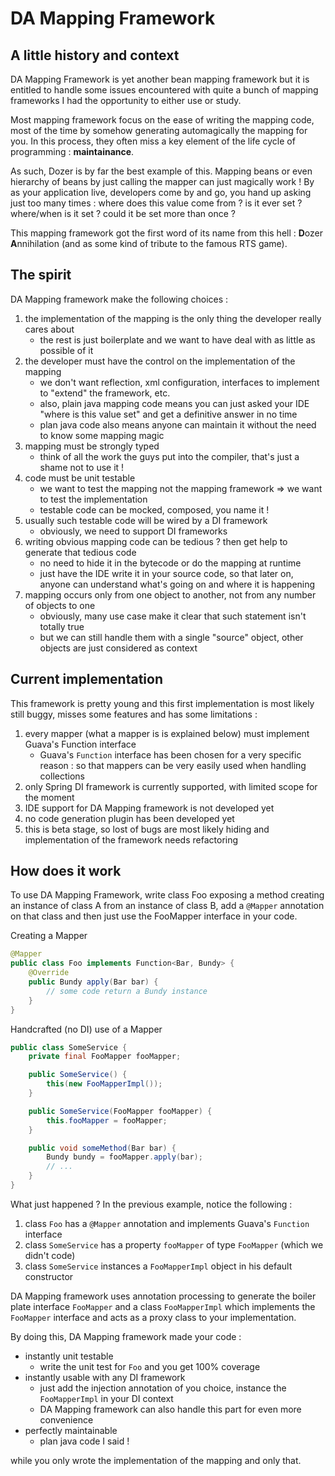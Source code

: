 DA Mapping Framework
====================

A little history and context
----------------------------
DA Mapping Framework is yet another bean mapping framework but it is entitled to handle some issues encountered with
quite a bunch of mapping frameworks I had the opportunity to either use or study.

Most mapping framework focus on the ease of writing the mapping code, most of the time by somehow generating automagically
the mapping for you. In this process, they often miss a key element of the life cycle of programming : **maintainance**.

As such, Dozer is by far the best example of this. Mapping beans or even hierarchy of beans by just calling the mapper
can just magically work ! By as your application live, developers come by and go, you hand up asking just too many
times : where does this value come from ? is it ever set ? where/when is it set ? could it be set more than once ?

This mapping framework got the first word of its name from this hell : **D**ozer **A**nnihilation (and as some kind of tribute to
the famous RTS game).

The spirit
----------
DA Mapping framework make the following choices :

1. the implementation of the mapping is the only thing the developer really cares about
    * the rest is just boilerplate and we want to have deal with as little as possible of it
2. the developer must have the control on the implementation of the mapping
    * we don't want reflection, xml configuration, interfaces to implement to "extend" the framework, etc.
    * also, plain java mapping code means you can just asked your IDE "where is this value set" and get a definitive answer in no time
    * plan java code also means anyone can maintain it without the need to know some mapping magic
3. mapping must be strongly typed
    * think of all the work the guys put into the compiler, that's just a shame not to use it !
3. code must be unit testable
    * we want to test the mapping not the mapping framework => we want to test the implementation
    * testable code can be mocked, composed, you name it !
4. usually such testable code will be wired by a DI framework
    * obviously, we need to support DI frameworks
5. writing obvious mapping code can be tedious ? then get help to generate that tedious code
    * no need to hide it in the bytecode or do the mapping at runtime
    * just have the IDE write it in your source code, so that later on, anyone can understand what's going on and where it is happening
6. mapping occurs only from one object to another, not from any number of objects to one
    * obviously, many use case make it clear that such statement isn't totally true
    * but we can still handle them with a single "source" object, other objects are just considered as context

Current implementation
----------------------
This framework is pretty young and this first implementation is most likely still buggy, misses some features and has
some limitations :

1. every mapper (what a mapper is is explained below) must implement Guava's Function interface
    * Guava's `Function` interface has been chosen for a very specific reason : so that mappers can be very easily used
      when handling collections
2. only Spring DI framework is currently supported, with limited scope for the moment
2. IDE support for DA Mapping framework is not developed yet
3. no code generation plugin has been developed yet
4. this is beta stage, so lost of bugs are most likely hiding and implementation of the framework needs refactoring

How does it work
----------------
To use DA Mapping Framework, write class Foo exposing a method creating an instance of class A from an instance of class B,
add a `@Mapper` annotation on that class and then just use the FooMapper interface in your code.

Creating a Mapper

```java
@Mapper
public class Foo implements Function<Bar, Bundy> {
    @Override
    public Bundy apply(Bar bar) {
        // some code return a Bundy instance
    }
}
```

Handcrafted (no DI) use of a Mapper

```java
public class SomeService {
    private final FooMapper fooMapper;

    public SomeService() {
        this(new FooMapperImpl());
    }

    public SomeService(FooMapper fooMapper) {
        this.fooMapper = fooMapper;
    }

    public void someMethod(Bar bar) {
        Bundy bundy = fooMapper.apply(bar);
        // ...
    }
}
```

What just happened ?
In the previous example, notice the following :

1. class `Foo` has a `@Mapper` annotation and implements Guava's `Function` interface
2. class `SomeService` has a property `fooMapper` of type `FooMapper` (which we didn't code)
3. class `SomeService` instances a `FooMapperImpl` object in his default constructor

DA Mapping framework uses annotation processing to generate the boiler plate interface `FooMapper` and a class
`FooMapperImpl` which implements the `FooMapper` interface and acts as a proxy class to your implementation.

By doing this, DA Mapping framework made your code :

* instantly unit testable
    * write the unit test for `Foo` and you get 100% coverage
* instantly usable with any DI framework
    * just add the injection annotation of you choice, instance the `FooMapperImpl` in your DI context
    * DA Mapping framework can also handle this part for even more convenience
* perfectly maintainable
    * plan java code I said !

while you only wrote the implementation of the mapping and only that.